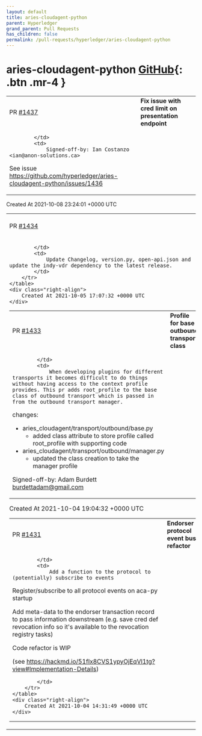 ```yaml
---
layout: default
title: aries-cloudagent-python
parent: Hyperledger
grand_parent: Pull Requests
has_children: false
permalink: /pull-requests/hyperledger/aries-cloudagent-python
---
```


# aries-cloudagent-python <span class="fs-3 right-align">[GitHub](https://github.com/hyperledger/aries-cloudagent-python){: .btn .mr-4 }</span>


<div>
    <table>
        <tr>
            <td>
                PR <a href="https://github.com/hyperledger/aries-cloudagent-python/pull/1437" class=".btn">#1437</a>
            </td>
            <td>
                <b>
                    Fix issue with cred limit on presentation endpoint
                </b>
            </td>
        </tr>
        <tr>
            <td>
                
            </td>
            <td>
                Signed-off-by: Ian Costanzo <ian@anon-solutions.ca>

See issue https://github.com/hyperledger/aries-cloudagent-python/issues/1436
            </td>
        </tr>
    </table>
    <div class="right-align">
        Created At 2021-10-08 23:24:01 +0000 UTC
    </div>
</div>

<div>
    <table>
        <tr>
            <td>
                PR <a href="https://github.com/hyperledger/aries-cloudagent-python/pull/1434" class=".btn">#1434</a>
            </td>
            <td>
                <b>
                    Release 0.7.2-rc0 preparation
                </b>
            </td>
        </tr>
        <tr>
            <td>
                
            </td>
            <td>
                Update Changelog, version.py, open-api.json and update the indy-vdr dependency to the latest release.
            </td>
        </tr>
    </table>
    <div class="right-align">
        Created At 2021-10-05 17:07:32 +0000 UTC
    </div>
</div>

<div>
    <table>
        <tr>
            <td>
                PR <a href="https://github.com/hyperledger/aries-cloudagent-python/pull/1433" class=".btn">#1433</a>
            </td>
            <td>
                <b>
                    Profile for base outbound transport class
                </b>
            </td>
        </tr>
        <tr>
            <td>
                
            </td>
            <td>
                When developing plugins for different transports it becomes difficult to do things without having access to the context profile provides. This pr adds root_profile to the base class of outbound transport which is passed in from the outbound transport manager. 

changes:
 - aries_cloudagent/transport/outbound/base.py
     - added class attribute to store profile called root_profile with supporting code
 - aries_cloudagent/transport/outbound/manager.py
     - updated the class creation to take the manager profile
     
Signed-off-by: Adam Burdett <burdettadam@gmail.com>
            </td>
        </tr>
    </table>
    <div class="right-align">
        Created At 2021-10-04 19:04:32 +0000 UTC
    </div>
</div>

<div>
    <table>
        <tr>
            <td>
                PR <a href="https://github.com/hyperledger/aries-cloudagent-python/pull/1431" class=".btn">#1431</a>
            </td>
            <td>
                <b>
                    Endorser protocol event bus refactor
                </b>
            </td>
        </tr>
        <tr>
            <td>
                
            </td>
            <td>
                Add a function to the protocol to (potentially) subscribe to events

Register/subscribe to all protocol events on aca-py startup

Add meta-data to the endorser transaction record to pass information downstream (e.g. save cred def revocation info so it's available to the revocation registry tasks)

Code refactor is WIP

(see https://hackmd.io/51flx8CVS1ypyOjEqVl1tg?view#Implementation-Details)

            </td>
        </tr>
    </table>
    <div class="right-align">
        Created At 2021-10-04 14:31:49 +0000 UTC
    </div>
</div>


